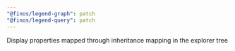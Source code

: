 ```yaml
---
"@finos/legend-graph": patch
"@finos/legend-query": patch
---
```

Display properties mapped through inheritance mapping in the explorer tree